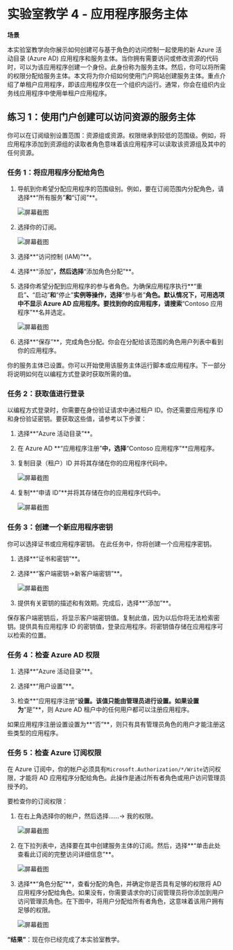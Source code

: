 ﻿---
lab:
    title: '实验室教学 4 - 应用程序服务主体'
    module: '模块 1：管理身份和访问'
---

# 实验室教学 4 - 应用程序服务主体


**场景**

本实验室教学向你展示如何创建可与基于角色的访问控制一起使用的新 Azure 活动目录 (Azure AD) 应用程序和服务主体。当你拥有需要访问或修改资源的代码时，可以为该应用程序创建一个身份。此身份称为服务主体。然后，你可以将所需的权限分配给服务主体。本文将为你介绍如何使用门户网站创建服务主体。重点介绍了单租户应用程序，即该应用程序仅在一个组织内运行。通常，你会在组织内业务线应用程序中使用单租户应用程序。


## 练习 1：使用门户创建可以访问资源的服务主体


你可以在订阅级别设置范围：资源组或资源。权限继承到较低的范围级。例如，将应用程序添加到资源组的读取者角色意味着该应用程序可以读取该资源组及其中的任何资源。


### 任务 1：将应用程序分配给角色

1.  导航到你希望分配应用程序的范围级别。例如，要在订阅范围内分配角色，请选择**“所有服务”**和**“订阅”**。

       ![屏幕截图](../Media/Module-1/8f691464-0b9f-4470-90e1-af30e0ed8db3.png)

1.  选择你的订阅。

       ![屏幕截图](../Media/Module-1/ca7ae5cc-a8e8-488a-a670-e9f54d50d55a.png)

1.  选择**“访问控制 (IAM)”**。
1.  选择**“添加”**，然后选择**“添加角色分配”**。
1.  选择你希望分配到应用程序的参与者角色。为确保应用程序执行**“重启”**、**“启动”**和**“停止”**实例等操作，选择**“参与者”**角色。默认情况下，可用选项中不显示 Azure AD 应用程序。要找到你的应用程序，请搜索**“Contoso 应用程序”**名并选定。

     ![屏幕截图](../Media/Module-1/d90ae89d-01f5-4198-af96-54d98bd420b5.png)

1.  选择**“保存”**，完成角色分配。你会在分配给该范围的角色用户列表中看到你的应用程序。


你的服务主体已设置。你可以开始使用该服务主体运行脚本或应用程序。下一部分将说明如何在以编程方式登录时获取所需的值。


### 任务 2：获取值进行登录


以编程方式登录时，你需要在身份验证请求中通过租户 ID。你还需要应用程序 ID 和身份验证密钥。要获取这些值，请参考以下步骤：


1.  选择**“Azure 活动目录”**。
1.  在 Azure AD **“应用程序注册”**中，选择**“Contoso 应用程序”**应用程序。
1.  复制目录（租户）ID 并将其存储在你的应用程序代码中。

       ![屏幕截图](../Media/Module-1/4b52bc55-279c-4f18-b73d-3a8cb021dc04.png)

1.  复制**“申请 ID”**并将其存储在你的应用程序代码中。

       ![屏幕截图](../Media/Module-1/fecb544c-32c9-4576-9bec-f71a6b1cc775.png)

### 任务 3：创建一个新应用程序密钥


你可以选择证书或应用程序密钥。  在此任务中，你将创建一个应用程序密钥。


1.  选择**“证书和密钥”**。
1.  选择**“客户端密钥->新客户端密钥”**。
 
     ![屏幕截图](../Media/Module-1/701bdb1a-d5c4-49b2-b1ea-6c101f383690.png)

1.  提供有关密钥的描述和有效期。完成后，选择**“添加”**。

保存客户端密钥后，将显示客户端密钥值。复制此值，因为以后你将无法检索密钥。提供具有应用程序 ID 的密钥值，登录应用程序。将密钥值存储在应用程序可以检索的位置。


  
### 任务 4：检查 Azure AD 权限

1.  选择**“Azure 活动目录”**。

1.  选择**“用户设置”**。
1.  检查**“应用程序注册”**设置。该值只能由管理员进行设置。如果设置为**“是”**，则 Azure AD 租户中的任何用户都可以注册应用程序。

 如果应用程序注册设置设置为**“否”**，则只有具有管理员角色的用户才能注册这些类型的应用程序。

### 任务 5：检查 Azure 订阅权限


在 Azure 订阅中，你的帐户必须具有`Microsoft.Authorization/*/Write`访问权限，才能将 AD 应用程序分配给角色。此操作是通过所有者角色或用户访问管理员授予的。

要检查你的订阅权限：


1.  在右上角选择你的帐户，然后选择......-> 我的权限。

       ![屏幕截图](../Media/Module-1/400ef5ce-a39c-4817-ab7a-3e3ffec272a3.png)

1.  在下拉列表中，选择要在其中创建服务主体的订阅。然后，选择**“单击此处查看此订阅的完整访问详细信息”**。

       ![屏幕截图](../Media/Module-1/ad73e261-fb35-4e53-a95e-cf5c905d6e1a.png)
   
1.  选择**“角色分配”**，查看分配的角色，并确定你是否具有足够的权限将 AD 应用程序分配给角色。如果没有，你需要请求你的订阅管理员将你添加到用户访问管理员角色。在下图中，将用户分配给所有者角色，这意味着该用户拥有足够的权限。

       ![屏幕截图](../Media/Module-1/ff15013d-deb0-4c2d-ac01-1866b759d3e0.png)
   

**“结果”**：现在你已经完成了本实验室教学。

